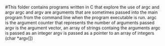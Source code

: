 #This folder contains programs written in C that explore the use of argc and argv
argc and argv are arguments that are sometimes passed into the main program from the command line when the
program executable is run.
argc is the argument counter that represents the number of arguments passed
argv is the argument vector, an array of strings containg the arguments
argc is passed as an integer
argv is passed as a pointer to an array of integers (char *argv[])

